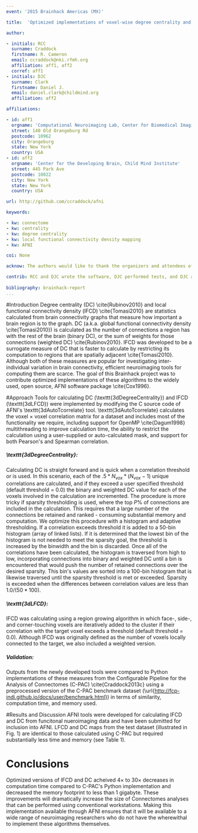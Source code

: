 ```yaml
---
event: '2015 Brainhack Americas (MX)'

title:  'Optimized implementations of voxel-wise degree centrality and local functional connectivity density mapping in AFNI'

author:

- initials: RCC
  surname: Craddock
  firstname: R. Cameron
  email: ccraddock@nki.rfmh.org
  affiliation: aff1, aff2
  corref: aff1
- initials: DJC
  surname: Clark
  firstname: Daniel J.
  email: daniel.clark@childmind.org
  affiliation: aff2

affiliations: 

- id: aff1
  orgname: 'Computational Neuroimaging Lab, Center for Biomedical Imaging and Neuromodulation, Nathan Kline Institute for Psychiatric Research'
  street: 140 Old Orangeburg Rd
  postcode: 10962
  city: Orangeburg
  state: New York
  country: USA
- id: aff2
  orgname: 'Center for the Developing Brain, Child Mind Institute'
  street: 445 Park Ave
  postcode: 10022
  city: New York
  state: New York
  country: USA

url: http://github.com/ccraddock/afni

keywords: 

- kw: connectome
- kw: centrality
- kw: degree centrality
- kw: local functional connectivity density mapping
- kw: AFNI

coi: None

acknow: The authors would like to thank the organizers and attendees of Brainhack MX and the developers of AFNI. This project was funded in part by a Educational Research Grant from Amazon Web Services.

contrib: RCC and DJC wrote the software, DJC performed tests, and DJC and RCC wrote the report.
  
bibliography: brainhack-report
...
```


#Introduction
Degree centrality (DC) \cite{Rubinov2010} and local functional connectivity density (lFCD) \cite{Tomasi2010} are statistics calculated from brain connectivity graphs that measure how important a brain region is to the graph. DC (a.k.a. global functional connectivity density \cite{Tomasi2010}) is calculated as the number of connections a region has with the rest of the brain (binary DC), or the sum of weights for those connections (weighted DC) \cite{Rubinov2010}. lFCD was developed to be a surrogate measure of DC that is faster to calculate by restricting its computation to regions that are spatially adjacent \cite{Tomasi2010}. Although both of these measures are popular for investigating inter-individual variation in brain connectivity, efficient neuroimaging tools for computing them are scarce. The goal of this Brainhack project was to contribute optimized implementations of these algorithms to the widely used, open source, AFNI software package \cite{Cox1996}.

#Approach
Tools for calculating DC (\texttt{3dDegreeCentrality}) and lFCD (\texttt{3dLFCD}) were implemented by modifying the C source code of AFNI's \texttt{3dAutoTcorrelate} tool. \texttt{3dAutoTcorrelate} calculates the voxel $\times$ voxel correlation matrix for a dataset and includes most of the functionality we require, including support for OpenMP \cite{Dagum1998} multithreading to improve calculation time, the ability to restrict the calculation using a user-supplied or auto-calculated mask, and support for both Pearson's and Spearman correlation.

##### \texttt{3dDegreeCentrality}:
Calculating DC is straight forward and is quick when a correlation threshold or is used. In this scenario, each of the $.5*N_{vox}*(N_{vox}-1)$ unique correlations are calculated, and if they exceed a user specified threshold (default threshold = 0.0) the binary and weighted DC value for each of the voxels involved in the calculation are incremented. The procedure is more tricky if sparsity thresholding is used, where the top $P\%$ of connections are included in the calculation. This requires that a large number of the connections be retained and ranked - consuming substantial memory and computation. We optimize this procedure with a histogram and adaptive thresholding. If a correlation exceeds threshold it is added to a 50-bin histogram (array of linked lists). If it is determined that the lowest bin of the histogram is not needed to meet the sparsity goal, the threshold is increased by the binwidth and the bin is discarded. Once all of the correlations have been calculated, the histogram is traversed from high to low, incorporating connections into binary and weighted DC until a bin is encountered that would push the number of retained connections over the desired sparsity. This bin's values are sorted into a 100-bin histogram that is likewise traversed until the sparsity threshold is met or exceeded. Sparsity is exceeded when the differences between correlation values are less than $1.0/(50*100)$.

##### \texttt{3dLFCD}:
lFCD was calculating using a region growing algorithm in which face-, side-, and corner-touching voxels are iteratively added to the cluster if their correlation with the target voxel exceeds a threshold (default threshold = 0.0). Although lFCD was originally defined as the number of voxels locally connected to the target, we also included a weighted version.

##### Validation:
Outputs from the newly developed tools were compared to Python implementations of these measures from the Configurable Pipeline for the Analysis of Connectomes (C-PAC) \cite{Craddock2013c} using a preprocessed version of the C-PAC benchmark dataset (\url{http://fcp-indi.github.io/docs/user/benchmark.html}) in terms of similarity, computation time, and memory used.

#Results and Discussion
AFNI tools were developed for calculating lFCD and DC from funcitonal nueroimaging data and have been submitted for inclusion into AFNI. LFCD and DC maps from the test dataset (illustrated in Fig. 1) are identical to those calculated using C-PAC but required substantially less time and memory (see Table 1).

# Conclusions
Optimized versions of lFCD and DC acheived 4$\times$ to 30$\times$ decreases in computation time compared to C-PAC's Python implementation and decreased the memory footprint to less than 1 gigabyte. These improvements will dramatically increase the size of Connectomes analyses that can be performed using conventional workstations. Making this implementation available through AFNI ensures that it will be available to a wide range of neuroimaging researchers who do not have the wherewithal to implement these algorithms themselves.
